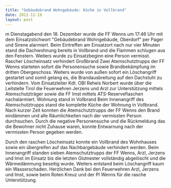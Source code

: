 ```yaml
---
title: "Gebäudebrand Wohngebäude: Küche in Vollbrand"
date: 2012-12-19
layout: post
---
```


m Dienstagabend den 18. Dezember wurde die FF Wenns um 17:46 Uhr mit dem Einsatzstichwort "Gebäudebrand Wohngebäude, Oberdorf" per Pager und Sirene alarmiert. Beim Eintreffen am Einsatzort nach nur vier Minuten stand die Dachwohnung bereits in Vollbrand und die Flammen schlugen aus den Fenstern. Weiters wurde zu Einsatzbeginn eine Person vermisst.
Rascher Löscheinsatz verhindert Großbrand
Zwei Atemschutztrupps der FF Wenns starteten sofort die Personensuche sowie Brandbekämpfung im dritten Obergeschoss. Weiters wurde von außen sofort ein Löschangriff gestartet und somit gelang es, die Brandausbreitung auf den Dachstuhl zu verhindern. Vom Einsatzleiter Kdt. OBI Reheis Norbert wurde über die Leitstelle Tirol die Feuerwehren Jerzens und Arzl zur Unterstützung mittels Atemschutzträger sowie die FF Imst mittels ATS-Reserveflaschen nachalarmiert.
Wohnung stand in Vollbrand
Beim Innenangriff des Atemschutztrupps stand die komplette Küche der Wohnung in Vollbrand. Nach kurzer Zeit konnten die Atemschutztrupps der FF Wenns den Brand eindämmen und alle Räumlichkeiten nach der vermissten Person durchsuchen. Durch die negative Personensuche und die Rückmeldung das die Bewohner nicht Zuhause waren, konnte Entwarnung nach der vermissten Person gegeben werden.

Durch den raschen Löscheinsatz konnte ein Vollbrand des Wohnhauses sowie ein übergreifen auf das Nachbargebäude verhindert werden. Beim Innenangriff standen sieben Atemschutztrupps der FF Wenns, Arzl, Jerzens und Imst im Einsatz bis die letzten Glutnester vollständig abgelöscht und die Wärmedämmung beseitig wurde. Weiters entstand beim Löschangriff kaum ein Wasserschaden.
Herzlichen Dank bei den Feuerwehren Arzl, Jerzens und Imst, sowie beim Roten Kreuz und der PI Wenns für die rasche Unterstützung.